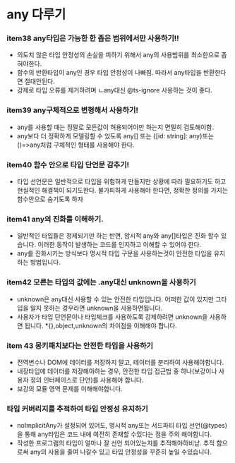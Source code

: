# any 다루기


### item38 any타입은 가능한 한 좁은 범위에서만 사용하기!!
* 의도치 않은 타입 안정성의 손실을 피하기 위해서  any의 사용범위를 최소한으로 좁혀야한다.
* 함수의 반환타입이 any인 경우 타입 안정성이 나빠짐. 따라서 any타입을 반환한다면 절대안된다.
* 강제로 타입 오류를 제거하려며 ㄴany대신 @ts-ignore 사용하는 것이 좋다. 

### item39 any구체적으로 변형해서 사용하기!
* any를 사용할 때는 정말로 모든값이 허용되어야만 하는지 면밀히 검토해야함.
* any보다 더 정확하게 모델링할 수 있도록 any[] 또는 {[id: string]: any}또는 ()=>any처럼 구체적인 형태를 사용해야 한다.

### item40 함수 안으로 타입 단언문 감추기!
* 타입 선언문은 일반적으로 타입을 위험하게 만들지만 상황에 따라 필요하기도 하고 현실적인 해결책이 되기도한다. 불가피하게 사용해야 한다면, 정확한 정의를 가지는 함수안으로 숨기도록 하자

### item41 any의 진화를 이해하기.
* 일반적인 타입들은 정제되기만 하는 반면, 암시적 any와 any[]타입은 진화 할수 있습니다. 이러한 동작이 발생하는 코드를 인지하고 이해할 수 있어야 한다.
* any를 진화시키는 방식보다 명시적 타입 구문을 사용하는것이 안전한 타입을 유지하는 방법입니다. 

### item42 모른는 타입의 값에는 .any대신 unknown을 사용하기 
* unknown은  any대신 사용할 수 있는 안전한 타입입니다. 어떠한 값이 있지만 그타입을 알지 못하는 경우라면 unknown을 사용하면됩니다. 
* 사용자가 타입 단언문이나 타입체크를 사용하도록 강제하려면 unknown을 사용하면 됩니다.
*{},object,unknown의 차이점을 이해해야 합니다. 

### item 43 몽키패치보다는 안전한 타입을 사용하기 
* 전역변수나 DOM에 데이터를 저장하지 말고, 테이터를 분리하여 사용해야합니다. 
* 내장타입에 데이터를 저장해야하는 경우, 안전한 타입 접근법 중 하나(보강이나 사용자 정의 인터페이스로 단언)를 사용해야 합니다. 
* 보강의 모듈 영역 문제를 이해해야합니다. 

### 타입 커버리지를 추적하여 타입 안정성 유지하기
* noImplicitAny가 설정되어 있어도, 명시적  any또는 서드파티 타입 선언(@types)을 통해 any타입은 코드 내에 여전히 존재할 수있다는 점을 주의 해야합니다. 
* 작성한 프로그램의 타입이 얼마나 잘 선언 되어있는지를 추적해야하비낟.  추적 함으로써 any의 사용을 줄여 나갈수 있고 타입 안정성을 꾸준히 높일 수있습니다. 

